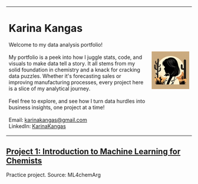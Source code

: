 <table width="100%" style="border-collapse: collapse; border: none;">
  <tr style="background-color: transparent;">
    <td align="left" valign="top" style="border: none;">
      <h1>Karina Kangas</h1>
      <p>Welcome to my data analysis portfolio! <br /> <br /> My portfolio is a peek into how I juggle stats, code, and visuals to make data tell a story. It all stems from my solid foundation in chemistry and a knack for cracking data puzzles. Whether it's forecasting sales or improving manufacturing processes, every project here is a slice of my analytical journey.<br /><br />Feel free to explore, and see how I turn data hurdles into business insights, one project at a time!<br /><br /> Email: <a href="mailto:karinakangas@mgail.com">karinakangas@gmail.com</a><br>LinkedIn: <a href="https://www.linkedin.com/in/KarinaKangas/">KarinaKangas</a><p>
    </td>
    <td align="right" style="border: none;">
      <img src="https://raw.githubusercontent.com/KarinaKangas/Data-Portfolio/main/images/Avatar5.png" alt="banner" width="900" />
    </td>
  </tr>   
</table>


## [Project 1: Introduction to Machine Learning for Chemists](https://github.com/ML4chemArg/Intro-to-Machine-Learning-in-Chemistry)
Practice project. Source: ML4chemArg

